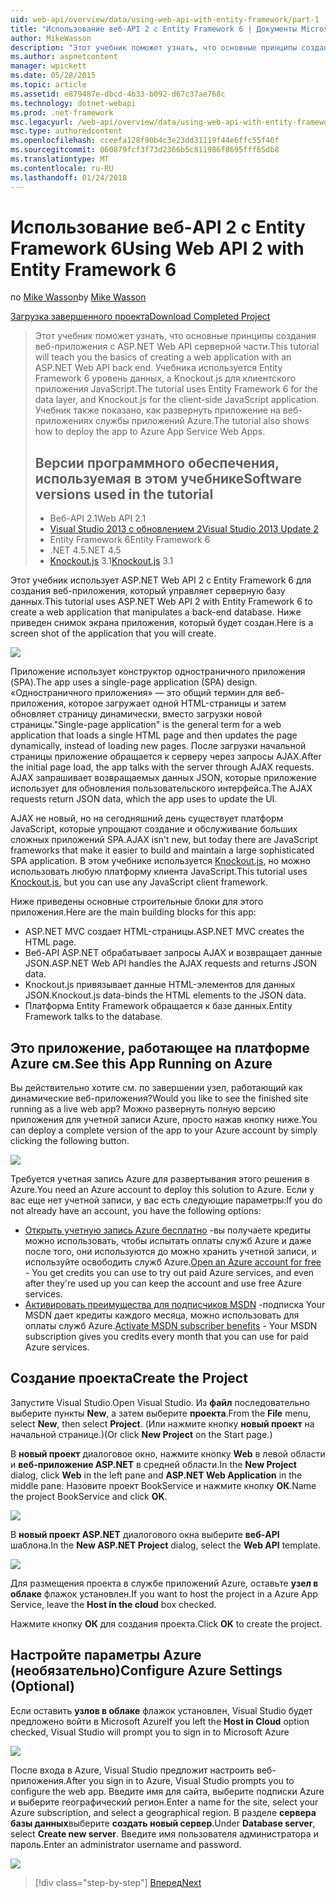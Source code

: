 ```yaml
---
uid: web-api/overview/data/using-web-api-with-entity-framework/part-1
title: "Использование веб-API 2 с Entity Framework 6 | Документы Microsoft"
author: MikeWasson
description: "Этот учебник поможет узнать, что основные принципы создания веб-приложения с ASP.NET Web API серверной части. В этом учебнике используется Entity Framework 6 для макета данных..."
ms.author: aspnetcontent
manager: wpickett
ms.date: 05/28/2015
ms.topic: article
ms.assetid: e879487e-dbcd-4b33-b092-d67c37ae768c
ms.technology: dotnet-webapi
ms.prod: .net-framework
msc.legacyurl: /web-api/overview/data/using-web-api-with-entity-framework/part-1
msc.type: authoredcontent
ms.openlocfilehash: cceefa128f90b4c3e23dd31119f44e6ffc55f46f
ms.sourcegitcommit: 060879fcf3f73d2366b5c811986f8695fff65db8
ms.translationtype: MT
ms.contentlocale: ru-RU
ms.lasthandoff: 01/24/2018
---
```

<a name="using-web-api-2-with-entity-framework-6"></a><span data-ttu-id="3590d-104">Использование веб-API 2 с Entity Framework 6</span><span class="sxs-lookup"><span data-stu-id="3590d-104">Using Web API 2 with Entity Framework 6</span></span>
====================
<span data-ttu-id="3590d-105">по [Mike Wasson](https://github.com/MikeWasson)</span><span class="sxs-lookup"><span data-stu-id="3590d-105">by [Mike Wasson](https://github.com/MikeWasson)</span></span>

[<span data-ttu-id="3590d-106">Загрузка завершенного проекта</span><span class="sxs-lookup"><span data-stu-id="3590d-106">Download Completed Project</span></span>](https://github.com/MikeWasson/BookService)

> <span data-ttu-id="3590d-107">Этот учебник поможет узнать, что основные принципы создания веб-приложения с ASP.NET Web API серверной части.</span><span class="sxs-lookup"><span data-stu-id="3590d-107">This tutorial will teach you the basics of creating a web application with an ASP.NET Web API back end.</span></span> <span data-ttu-id="3590d-108">Учебника используется Entity Framework 6 уровень данных, а Knockout.js для клиентского приложения JavaScript.</span><span class="sxs-lookup"><span data-stu-id="3590d-108">The tutorial uses Entity Framework 6 for the data layer, and Knockout.js for the client-side JavaScript application.</span></span> <span data-ttu-id="3590d-109">Учебник также показано, как развернуть приложение на веб-приложениях службы приложений Azure.</span><span class="sxs-lookup"><span data-stu-id="3590d-109">The tutorial also shows how to deploy the app to Azure App Service Web Apps.</span></span>
> 
> ## <a name="software-versions-used-in-the-tutorial"></a><span data-ttu-id="3590d-110">Версии программного обеспечения, используемая в этом учебнике</span><span class="sxs-lookup"><span data-stu-id="3590d-110">Software versions used in the tutorial</span></span>
> 
> 
> - <span data-ttu-id="3590d-111">Веб-API 2.1</span><span class="sxs-lookup"><span data-stu-id="3590d-111">Web API 2.1</span></span>
> - [<span data-ttu-id="3590d-112">Visual Studio 2013 с обновлением 2</span><span class="sxs-lookup"><span data-stu-id="3590d-112">Visual Studio 2013 Update 2</span></span>](https://www.visualstudio.com/downloads/download-visual-studio-vs)
> - <span data-ttu-id="3590d-113">Entity Framework 6</span><span class="sxs-lookup"><span data-stu-id="3590d-113">Entity Framework 6</span></span>
> - <span data-ttu-id="3590d-114">.NET 4.5</span><span class="sxs-lookup"><span data-stu-id="3590d-114">.NET 4.5</span></span>
> - <span data-ttu-id="3590d-115">[Knockout.js](http://knockoutjs.com/) 3.1</span><span class="sxs-lookup"><span data-stu-id="3590d-115">[Knockout.js](http://knockoutjs.com/) 3.1</span></span>


<span data-ttu-id="3590d-116">Этот учебник использует ASP.NET Web API 2 с Entity Framework 6 для создания веб-приложения, который управляет серверную базу данных.</span><span class="sxs-lookup"><span data-stu-id="3590d-116">This tutorial uses ASP.NET Web API 2 with Entity Framework 6 to create a web application that manipulates a back-end database.</span></span> <span data-ttu-id="3590d-117">Ниже приведен снимок экрана приложения, который будет создан.</span><span class="sxs-lookup"><span data-stu-id="3590d-117">Here is a screen shot of the application that you will create.</span></span>

[![](part-1/_static/image2.png)](part-1/_static/image1.png)

<span data-ttu-id="3590d-118">Приложение использует конструктор одностраничного приложения (SPA).</span><span class="sxs-lookup"><span data-stu-id="3590d-118">The app uses a single-page application (SPA) design.</span></span> <span data-ttu-id="3590d-119">«Одностраничного приложения» — это общий термин для веб-приложения, которое загружает одной HTML-страницы и затем обновляет страницу динамически, вместо загрузки новой страницы.</span><span class="sxs-lookup"><span data-stu-id="3590d-119">"Single-page application" is the general term for a web application that loads a single HTML page and then updates the page dynamically, instead of loading new pages.</span></span> <span data-ttu-id="3590d-120">После загрузки начальной страницы приложение обращается к серверу через запросы AJAX.</span><span class="sxs-lookup"><span data-stu-id="3590d-120">After the initial page load, the app talks with the server through AJAX requests.</span></span> <span data-ttu-id="3590d-121">AJAX запрашивает возвращаемых данных JSON, которые приложение использует для обновления пользовательского интерфейса.</span><span class="sxs-lookup"><span data-stu-id="3590d-121">The AJAX requests return JSON data, which the app uses to update the UI.</span></span>

<span data-ttu-id="3590d-122">AJAX не новый, но на сегодняшний день существует платформ JavaScript, которые упрощают создание и обслуживание больших сложных приложений SPA.</span><span class="sxs-lookup"><span data-stu-id="3590d-122">AJAX isn't new, but today there are JavaScript frameworks that make it easier to build and maintain a large sophisticated SPA application.</span></span> <span data-ttu-id="3590d-123">В этом учебнике используется [Knockout.js](http://knockoutjs.com/), но можно использовать любую платформу клиента JavaScript.</span><span class="sxs-lookup"><span data-stu-id="3590d-123">This tutorial uses [Knockout.js](http://knockoutjs.com/), but you can use any JavaScript client framework.</span></span>

<span data-ttu-id="3590d-124">Ниже приведены основные строительные блоки для этого приложения.</span><span class="sxs-lookup"><span data-stu-id="3590d-124">Here are the main building blocks for this app:</span></span>

- <span data-ttu-id="3590d-125">ASP.NET MVC создает HTML-страницы.</span><span class="sxs-lookup"><span data-stu-id="3590d-125">ASP.NET MVC creates the HTML page.</span></span>
- <span data-ttu-id="3590d-126">Веб-API ASP.NET обрабатывает запросы AJAX и возвращает данные JSON.</span><span class="sxs-lookup"><span data-stu-id="3590d-126">ASP.NET Web API handles the AJAX requests and returns JSON data.</span></span>
- <span data-ttu-id="3590d-127">Knockout.js привязывает данные HTML-элементов для данных JSON.</span><span class="sxs-lookup"><span data-stu-id="3590d-127">Knockout.js data-binds the HTML elements to the JSON data.</span></span>
- <span data-ttu-id="3590d-128">Платформа Entity Framework обращается к базе данных.</span><span class="sxs-lookup"><span data-stu-id="3590d-128">Entity Framework talks to the database.</span></span>

## <a name="see-this-app-running-on-azure"></a><span data-ttu-id="3590d-129">Это приложение, работающее на платформе Azure см.</span><span class="sxs-lookup"><span data-stu-id="3590d-129">See this App Running on Azure</span></span>

<span data-ttu-id="3590d-130">Вы действительно хотите см. по завершении узел, работающий как динамические веб-приложения?</span><span class="sxs-lookup"><span data-stu-id="3590d-130">Would you like to see the finished site running as a live web app?</span></span> <span data-ttu-id="3590d-131">Можно развернуть полную версию приложения для учетной записи Azure, просто нажав кнопку ниже.</span><span class="sxs-lookup"><span data-stu-id="3590d-131">You can deploy a complete version of the app to your Azure account by simply clicking the following button.</span></span>

[![](http://azuredeploy.net/deploybutton.png)](https://azuredeploy.net/?WT.mc_id=deploy_azure_aspnet&repository=https://github.com/tfitzmac/BookService)

<span data-ttu-id="3590d-132">Требуется учетная запись Azure для развертывания этого решения в Azure.</span><span class="sxs-lookup"><span data-stu-id="3590d-132">You need an Azure account to deploy this solution to Azure.</span></span> <span data-ttu-id="3590d-133">Если у вас еще нет учетной записи, у вас есть следующие параметры:</span><span class="sxs-lookup"><span data-stu-id="3590d-133">If you do not already have an account, you have the following options:</span></span>

- <span data-ttu-id="3590d-134">[Открыть учетную запись Azure бесплатно](https://azure.microsoft.com/pricing/free-trial/?WT.mc_id=A443DD604) -вы получаете кредиты можно использовать, чтобы испытать оплаты служб Azure и даже после того, они используются до можно хранить учетной записи, и используйте освободить служб Azure.</span><span class="sxs-lookup"><span data-stu-id="3590d-134">[Open an Azure account for free](https://azure.microsoft.com/pricing/free-trial/?WT.mc_id=A443DD604) - You get credits you can use to try out paid Azure services, and even after they're used up you can keep the account and use free Azure services.</span></span>
- <span data-ttu-id="3590d-135">[Активировать преимущества для подписчиков MSDN](https://azure.microsoft.com/pricing/member-offers/msdn-benefits-details/?WT.mc_id=A443DD604) -подписка Your MSDN дает кредиты каждого месяца, можно использовать для оплаты служб Azure.</span><span class="sxs-lookup"><span data-stu-id="3590d-135">[Activate MSDN subscriber benefits](https://azure.microsoft.com/pricing/member-offers/msdn-benefits-details/?WT.mc_id=A443DD604) - Your MSDN subscription gives you credits every month that you can use for paid Azure services.</span></span>

## <a name="create-the-project"></a><span data-ttu-id="3590d-136">Создание проекта</span><span class="sxs-lookup"><span data-stu-id="3590d-136">Create the Project</span></span>

<span data-ttu-id="3590d-137">Запустите Visual Studio.</span><span class="sxs-lookup"><span data-stu-id="3590d-137">Open Visual Studio.</span></span> <span data-ttu-id="3590d-138">Из **файл** последовательно выберите пункты **New**, а затем выберите **проекта**.</span><span class="sxs-lookup"><span data-stu-id="3590d-138">From the **File** menu, select **New**, then select **Project**.</span></span> <span data-ttu-id="3590d-139">(Или нажмите кнопку **новый проект** на начальной странице.)</span><span class="sxs-lookup"><span data-stu-id="3590d-139">(Or click **New Project** on the Start page.)</span></span>

<span data-ttu-id="3590d-140">В **новый проект** диалоговое окно, нажмите кнопку **Web** в левой области и **веб-приложение ASP.NET** в средней области.</span><span class="sxs-lookup"><span data-stu-id="3590d-140">In the **New Project** dialog, click **Web** in the left pane and **ASP.NET Web Application** in the middle pane.</span></span> <span data-ttu-id="3590d-141">Назовите проект BookService и нажмите кнопку **ОК**.</span><span class="sxs-lookup"><span data-stu-id="3590d-141">Name the project BookService and click **OK**.</span></span>

[![](part-1/_static/image4.png)](part-1/_static/image3.png)

<span data-ttu-id="3590d-142">В **новый проект ASP.NET** диалогового окна выберите **веб-API** шаблона.</span><span class="sxs-lookup"><span data-stu-id="3590d-142">In the **New ASP.NET Project** dialog, select the **Web API** template.</span></span>

[![](part-1/_static/image6.png)](part-1/_static/image5.png)

<span data-ttu-id="3590d-143">Для размещения проекта в службе приложений Azure, оставьте **узел в облаке** флажок установлен.</span><span class="sxs-lookup"><span data-stu-id="3590d-143">If you want to host the project in a Azure App Service, leave the **Host in the cloud** box checked.</span></span>

<span data-ttu-id="3590d-144">Нажмите кнопку **ОК** для создания проекта.</span><span class="sxs-lookup"><span data-stu-id="3590d-144">Click **OK** to create the project.</span></span>

## <a name="configure-azure-settings-optional"></a><span data-ttu-id="3590d-145">Настройте параметры Azure (необязательно)</span><span class="sxs-lookup"><span data-stu-id="3590d-145">Configure Azure Settings (Optional)</span></span>

<span data-ttu-id="3590d-146">Если оставить **узлов в облаке** флажок установлен, Visual Studio будет предложено войти в Microsoft Azure</span><span class="sxs-lookup"><span data-stu-id="3590d-146">If you left the **Host in Cloud** option checked, Visual Studio will prompt you to sign in to Microsoft Azure</span></span>

[![](part-1/_static/image8.png)](part-1/_static/image7.png)

<span data-ttu-id="3590d-147">После входа в Azure, Visual Studio предложит настроить веб-приложения.</span><span class="sxs-lookup"><span data-stu-id="3590d-147">After you sign in to Azure, Visual Studio prompts you to configure the web app.</span></span> <span data-ttu-id="3590d-148">Введите имя для сайта, выберите подписки Azure и выберите географический регион.</span><span class="sxs-lookup"><span data-stu-id="3590d-148">Enter a name for the site, select your Azure subscription, and select a geographical region.</span></span> <span data-ttu-id="3590d-149">В разделе **сервера базы данных**выберите **создать новый сервер**.</span><span class="sxs-lookup"><span data-stu-id="3590d-149">Under **Database server**, select **Create new server**.</span></span> <span data-ttu-id="3590d-150">Введите имя пользователя администратора и пароль.</span><span class="sxs-lookup"><span data-stu-id="3590d-150">Enter an administrator username and password.</span></span>

[![](part-1/_static/image10.png)](part-1/_static/image9.png)

>[!div class="step-by-step"]
[<span data-ttu-id="3590d-151">Вперед</span><span class="sxs-lookup"><span data-stu-id="3590d-151">Next</span></span>](part-2.md)
